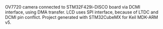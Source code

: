 OV7720 camera connected to STM32F429i-DISCO board via DCMI interface, using DMA transfer. LCD uses SPI interface, because of LTDC and DCMI pin conflict. Project generated with STM32CubeMX for Keil MDK-ARM v5.
